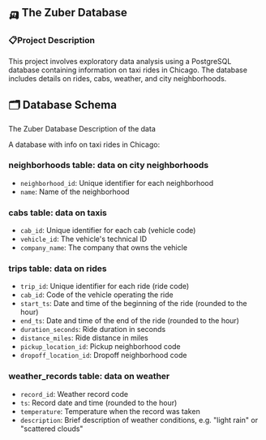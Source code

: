 ## 🛺 The Zuber Database
### 📋Project Description
This project involves exploratory data analysis using a PostgreSQL database containing information on taxi rides in Chicago. The database includes details on rides, cabs, weather, and city neighborhoods.


## 🗂️ Database Schema
The Zuber Database
Description of the data

A database with info on taxi rides in Chicago:
### neighborhoods table: data on city neighborhoods
- `neighborhood_id`: Unique identifier for each neighborhood
- `name`: Name of the neighborhood

### cabs table: data on taxis
- `cab_id`: Unique identifier for each cab (vehicle code)
- `vehicle_id`: The vehicle's technical ID
- `company_name`: The company that owns the vehicle

### trips table: data on rides
- `trip_id`: Unique identifier for each ride (ride code)
- `cab_id`: Code of the vehicle operating the ride
- `start_ts`: Date and time of the beginning of the ride (rounded to the hour)
- `end_ts`: Date and time of the end of the ride (rounded to the hour)
- `duration_seconds`: Ride duration in seconds
- `distance_miles`: Ride distance in miles
- `pickup_location_id`: Pickup neighborhood code
- `dropoff_location_id`: Dropoff neighborhood code

### weather_records table: data on weather
- `record_id`: Weather record code
- `ts`: Record date and time (rounded to the hour)
- `temperature`: Temperature when the record was taken
- `description`: Brief description of weather conditions, e.g. "light rain" or "scattered clouds"

